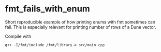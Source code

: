 # fmt_fails_with_enum
Short reproducible example of how printing enums with fmt sometimes can fail. This is especially relevant for printing number of rows of a Dune vector.

Compile with

```g++ -I/fmt/include /fmt/library.a src/main.cpp```
